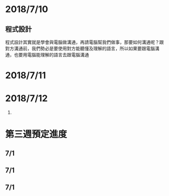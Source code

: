 
# 2018/7/10
## 程式設計
程式設計其實就是學會與電腦做溝通，再請電腦幫我們做事，那要如何溝通呢？跟對方溝通前，我們勢必是要使用對方能聽懂及理解的語言，所以如果要跟電腦溝通，也要用電腦能理解的語言去跟電腦溝通
# 2018/7/11

# 2018/7/12

1.
<!--
請具體按照時間、預計規劃的工作規劃。請合理思考你實際有辦法投入的時間。目前你是沒辦法領到薪資的部分，需要清楚地問自己，如果沒拿到錢，你能做多久與堅持多久?
-->


# 第三週預定進度
## 7/1
## 7/1
## 7/1
